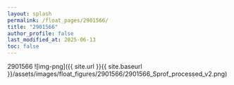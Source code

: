 ```yaml
---
layout: splash
permalink: /float_pages/2901566/
title: "2901566"
author_profile: false
last_modified_at: 2025-06-13
toc: false
---
```

 
2901566
![img-png]({{ site.url }}{{ site.baseurl }}/assets/images/float_figures/2901566/2901566_Sprof_processed_v2.png)